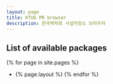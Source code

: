 ```yaml
---
layout: page
title: KTUG PR browser
description: 한국텍학회 사설저장소 브라우저
---
```


## List of available packages

{% for page in site.pages %}
- {% page.layout %}
{% endfor %}
